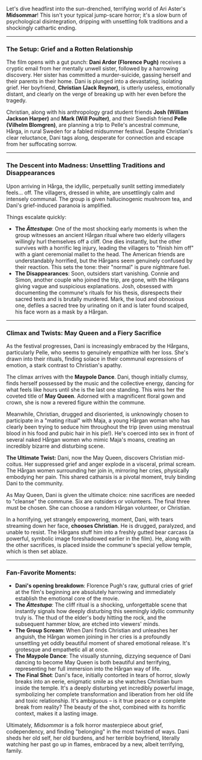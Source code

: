 Let's dive headfirst into the sun-drenched, terrifying world of Ari Aster's **Midsommar**! This isn't your typical jump-scare horror; it's a slow burn of psychological disintegration, dripping with unsettling folk traditions and a shockingly cathartic ending.

---

### The Setup: Grief and a Rotten Relationship

The film opens with a gut punch: **Dani Ardor (Florence Pugh)** receives a cryptic email from her mentally unwell sister, followed by a harrowing discovery. Her sister has committed a murder-suicide, gassing herself and their parents in their home. Dani is plunged into a devastating, isolating grief. Her boyfriend, **Christian (Jack Reynor)**, is utterly useless, emotionally distant, and clearly on the verge of breaking up with her even before the tragedy.

Christian, along with his anthropology grad student friends **Josh (William Jackson Harper)** and **Mark (Will Poulter)**, and their Swedish friend **Pelle (Vilhelm Blomgren)**, are planning a trip to Pelle's ancestral commune, Hårga, in rural Sweden for a fabled midsummer festival. Despite Christian's clear reluctance, Dani tags along, desperate for connection and escape from her suffocating sorrow.

---

### The Descent into Madness: Unsettling Traditions and Disappearances

Upon arriving in Hårga, the idyllic, perpetually sunlit setting immediately feels... off. The villagers, dressed in white, are unsettlingly calm and intensely communal. The group is given hallucinogenic mushroom tea, and Dani's grief-induced paranoia is amplified.

Things escalate quickly:

* **The *Ättestupa***: One of the most shocking early moments is when the group witnesses an ancient Hårgan ritual where two elderly villagers willingly hurl themselves off a cliff. One dies instantly, but the other survives with a horrific leg injury, leading the villagers to "finish him off" with a giant ceremonial mallet to the head. The American friends are understandably horrified, but the Hårgans seem genuinely confused by their reaction. This sets the tone: their "normal" is pure nightmare fuel.
* **The Disappearances**: Soon, outsiders start vanishing. Connie and Simon, another couple who joined the trip, are gone, with the Hårgans giving vague and suspicious explanations. Josh, obsessed with documenting the commune's rituals for his thesis, disrespects their sacred texts and is brutally murdered. Mark, the loud and obnoxious one, defiles a sacred tree by urinating on it and is later found scalped, his face worn as a mask by a Hårgan.

---

### Climax and Twists: May Queen and a Fiery Sacrifice

As the festival progresses, Dani is increasingly embraced by the Hårgans, particularly Pelle, who seems to genuinely empathize with her loss. She's drawn into their rituals, finding solace in their communal expressions of emotion, a stark contrast to Christian's apathy.

The climax arrives with the **Maypole Dance**. Dani, though initially clumsy, finds herself possessed by the music and the collective energy, dancing for what feels like hours until she is the last one standing. This wins her the coveted title of **May Queen**. Adorned with a magnificent floral gown and crown, she is now a revered figure within the commune.

Meanwhile, Christian, drugged and disoriented, is unknowingly chosen to participate in a "mating ritual" with Maja, a young Hårgan woman who has clearly been trying to seduce him throughout the trip (even using menstrual blood in his food and pubic hair in his pie!). He's coerced into sex in front of several naked Hårgan women who mimic Maja's moans, creating an incredibly bizarre and disturbing scene.

**The Ultimate Twist:** Dani, now the May Queen, discovers Christian mid-coitus. Her suppressed grief and anger explode in a visceral, primal scream. The Hårgan women surrounding her join in, mirroring her cries, physically embodying her pain. This shared catharsis is a pivotal moment, truly binding Dani to the community.

As May Queen, Dani is given the ultimate choice: nine sacrifices are needed to "cleanse" the commune. Six are outsiders or volunteers. The final three must be chosen. She can choose a random Hårgan volunteer, or Christian.

In a horrifying, yet strangely empowering, moment, Dani, with tears streaming down her face, **chooses Christian**. He is drugged, paralyzed, and unable to resist. The Hårgans stuff him into a freshly gutted bear carcass (a powerful, symbolic image foreshadowed earlier in the film). He, along with the other sacrifices, is placed inside the commune's special yellow temple, which is then set ablaze.

---

### Fan-Favorite Moments:

* **Dani's opening breakdown**: Florence Pugh's raw, guttural cries of grief at the film's beginning are absolutely harrowing and immediately establish the emotional core of the movie.
* **The *Ättestupa***: The cliff ritual is a shocking, unforgettable scene that instantly signals how deeply disturbing this seemingly idyllic community truly is. The thud of the elder's body hitting the rock, and the subsequent hammer blow, are etched into viewers' minds.
* **The Group Scream**: When Dani finds Christian and unleashes her anguish, the Hårgan women joining in her cries is a profoundly unsettling yet oddly beautiful moment of shared emotional release. It's grotesque and empathetic all at once.
* **The Maypole Dance**: The visually stunning, dizzying sequence of Dani dancing to become May Queen is both beautiful and terrifying, representing her full immersion into the Hårgan way of life.
* **The Final Shot**: Dani's face, initially contorted in tears of horror, slowly breaks into an eerie, enigmatic smile as she watches Christian burn inside the temple. It's a deeply disturbing yet incredibly powerful image, symbolizing her complete transformation and liberation from her old life and toxic relationship. It's ambiguous – is it true peace or a complete break from reality? The beauty of the shot, combined with its horrific context, makes it a lasting image.

Ultimately, *Midsommar* is a folk horror masterpiece about grief, codependency, and finding "belonging" in the most twisted of ways. Dani sheds her old self, her old burdens, and her terrible boyfriend, literally watching her past go up in flames, embraced by a new, albeit terrifying, family.